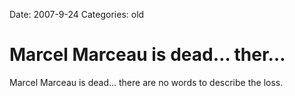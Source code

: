 Date: 2007-9-24
Categories: old

# Marcel Marceau is dead… ther…

Marcel Marceau is dead... there are no words to describe the loss.
